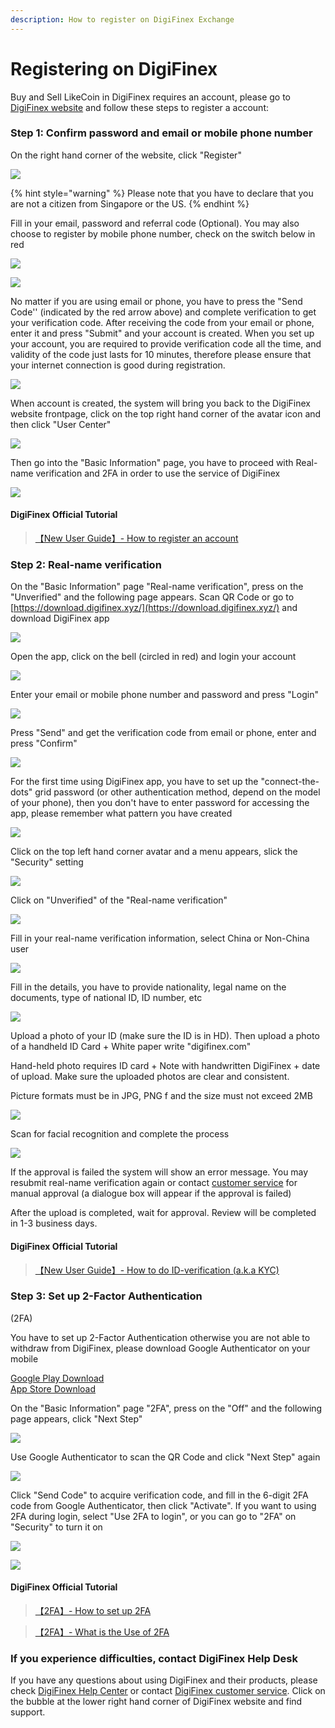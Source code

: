 ```yaml
---
description: How to register on DigiFinex Exchange
---
```


# Registering on DigiFinex

Buy and Sell LikeCoin in DigiFinex requires an account, please go to [DigiFinex website](https://www.digifinex.com/zh-cn/?ts=1597115837) and follow these steps to register a account:



### Step 1: Confirm password and email or mobile phone number

On the right hand corner of the website, click "Register"

![](../../.gitbook/assets/digifinex-1-en.png)

{% hint style="warning" %}
Please note that you have to declare that you are not a citizen from Singapore or the US.
{% endhint %}

Fill in your email, password and referral code \(Optional\). You may also choose to register by mobile phone number, check on the switch below in red

![](../../.gitbook/assets/digifinex-2-en.png)

![](../../.gitbook/assets/digifinex-3-en.png)

No matter if you are using email or phone, you have to press the "Send Code'' \(indicated by the red arrow above\) and complete verification to get your verification code. After receiving the code from your email or phone,  enter it and press "Submit" and your account is created. When you set up your account, you are required to provide verification code all the time, and validity of the code just lasts for 10 minutes, therefore please ensure that your internet connection is good during registration.

![](../../.gitbook/assets/digifinex-4-en.png)

When account is created, the system will bring you back to the DigiFinex website frontpage, click on the top right hand corner of the avatar icon and then click "User Center"

![](../../.gitbook/assets/digifinex-5-en.png)

Then go into the "Basic Information" page, you have to proceed with Real-name verification and 2FA in order to use the service of DigiFinex

![](../../.gitbook/assets/digifinex-6-en.png)

#### DigiFinex Official Tutorial

> [【New User Guide】- How to register an account](https://digifinex.zendesk.com/hc/en-us/articles/360006576493--New-User-Guide-How-to-register-an-account)

### Step 2: Real-name verification <a id="2"></a>

On the "Basic Information" page "Real-name verification", press on the "Unverified" and the following page appears. Scan QR Code or go to [https://download.digifinex.xyz/](https://download.digifinex.xyz/) and download DigiFinex app

![](../../.gitbook/assets/digifinex-11-en.png)

Open the app, click on the bell \(circled in red\) and login your account

![](../../.gitbook/assets/digifinex-mobile-1.png)

Enter your email or mobile phone number and password and press "Login"

![](../../.gitbook/assets/digifinex-mobile-2.png)



Press "Send" and get the verification code from email or phone, enter and press "Confirm"

![](../../.gitbook/assets/digifinex-mobile-3.png)

For the first time using DigiFinex app, you have to set up the "connect-the-dots" grid password \(or other authentication method, depend on the model of your phone\), then you don't have to enter password for accessing the app, please remember what pattern you have created



![](../../.gitbook/assets/digifinex-mobile-4.png)

Click on the top left hand corner avatar and a menu appears, slick the "Security" setting

![](../../.gitbook/assets/digifinex-mobile-5.png)

Click on "Unverified" of the "Real-name verification" 

![](../../.gitbook/assets/digifinex-mobile-6.png)

Fill in your real-name verification information, select China or Non-China user

![](../../.gitbook/assets/digifinex-mobile-7.png)

Fill in the details, you have to provide nationality, legal name on the documents, type of national ID,  ID number, etc

![](../../.gitbook/assets/digifinex-mobile-8.png)

Upload a photo of your ID \(make sure the ID is in HD\). Then upload a photo of a handheld ID Card + White paper write "digifinex.com"

Hand-held photo requires ID card + Note with handwritten DigiFinex + date of upload. Make sure the uploaded photos are clear and consistent. 

Picture formats must be in JPG, PNG f and the size must not exceed 2MB

![](../../.gitbook/assets/mceclip1.png)

Scan for facial recognition and complete the process

![](../../.gitbook/assets/shi-ming-ren-zheng-yuan-tu-560-tu-.jpg)

If the approval is failed the system will show an error message. You may resubmit real-name verification again or contact [customer service](https://digifinex.zendesk.com/hc/en-us/articles/360000525241-How-to-get-help-for-the-Customer-Service) for manual approval \(a dialogue box will appear if the approval is failed\)

After the upload is completed, wait for approval. Review will be completed in 1-3 business days.

#### DigiFinex Official Tutorial

> [【New User Guide】- How to do ID-verification \(a.k.a KYC\)](https://digifinex.zendesk.com/hc/en-us/articles/360006473334--New-User-Guide-How-to-do-ID-verification-a-k-a-KYC-)

### Step 3: Set up 2-Factor Authentication \(2FA\) <a id="3-google-"></a>

You have to set up 2-Factor Authentication otherwise you are not able to withdraw from DigiFinex, please download Google Authenticator on your mobile

[Google Play Download](https://play.google.com/store/apps/details?id=com.google.android.apps.authenticator2&hl=zh_TW)  
[App Store Download](https://apps.apple.com/hk/app/google-authenticator/id388497605)

On the "Basic Information" page "2FA", press on the "Off" and the following page appears, click "Next Step"

![](../../.gitbook/assets/digifinex-7-en.png)

Use Google Authenticator to scan the QR Code and click "Next Step" again

![](../../.gitbook/assets/digifinex-8-en.png)

Click "Send Code" to acquire verification code, and fill in the 6-digit 2FA code from Google Authenticator, then click "Activate". If you want to using 2FA during login, select "Use 2FA to login", or you can go to "2FA" on "Security" to turn it on



![](../../.gitbook/assets/digifinex-9-en.png)

![](../../.gitbook/assets/digifinex-10-en.png)

#### DigiFinex Official Tutorial

> [【2FA】- How to set up 2FA](https://digifinex.zendesk.com/hc/en-us/articles/360007869553--2FA-How-to-set-up-2FA)

> [【2FA】- What is the Use of 2FA](https://digifinex.zendesk.com/hc/en-us/articles/360000511061--2FA-What-is-the-Use-of-2FA)

### If you experience difficulties, contact DigiFinex Help Desk

If you have any questions about using DigiFinex and their products,  please check [DigiFinex Help Center](https://digifinex.zendesk.com/hc/en-us) or contact [DigiFinex customer service](https://digifinex.zendesk.com/hc/en-us/articles/360000525241-How-to-get-help-for-the-Customer-Service). Click on the bubble at the lower right hand corner of DigiFinex website and find support.

